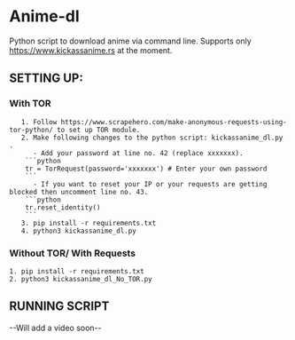 # Anime-dl
Python script to download anime via command line.
Supports only https://www.kickassanime.rs at the moment.

## SETTING UP:

### With TOR
	   1. Follow https://www.scrapehero.com/make-anonymous-requests-using-tor-python/ to set up TOR module.
	   2. Make following changes to the python script: kickassanime_dl.py .
	      - Add your password at line no. 42 (replace xxxxxxx).
		```python
		tr = TorRequest(password='xxxxxxx') # Enter your own password
		```      
	      - If you want to reset your IP or your requests are getting blocked then uncomment line no. 43.
		```python
		tr.reset_identity()
		```  
	   3. pip install -r requirements.txt
	   4. python3 kickassanime_dl.py

### Without TOR/ With Requests
    1. pip install -r requirements.txt
    2. python3 kickassanime_dl_No_TOR.py

## RUNNING SCRIPT
--Will add a video soon--
